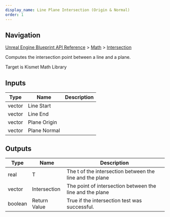 ```yaml
---
display_name: Line Plane Intersection (Origin & Normal)
order: 1
---
```

## Navigation

[Unreal Engine Blueprint API Reference](https://dev.epicgames.com/documentation/en-us/unreal-engine/BlueprintAPI) > [Math](https://dev.epicgames.com/documentation/en-us/unreal-engine/BlueprintAPI/Math) > [Intersection](https://dev.epicgames.com/documentation/en-us/unreal-engine/BlueprintAPI/Math/Intersection)

Computes the intersection point between a line and a plane.

Target is Kismet Math Library

## Inputs

| Type | Name | Description |
| --- | --- | --- |
| vector | Line Start |  |
| vector | Line End |  |
| vector | Plane Origin |  |
| vector | Plane Normal |  |

## Outputs

| Type | Name | Description |
| --- | --- | --- |
| real | T | The t of the intersection between the line and the plane |
| vector | Intersection | The point of intersection between the line and the plane |
| boolean | Return Value | True if the intersection test was successful. |
